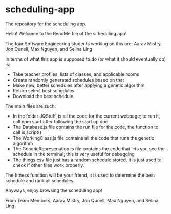 # scheduling-app
The repository for the scheduling app.

Hello! Welcome to the ReadMe file of the scheduling app!

The four Software Engineering students working on this are:
Aarav Mistry, Jon Qunell, Max Nguyen, and Selina Ling

In terms of what this app is supposed to do (or what it should eventually do) is:
  - Take teacher profiles, lists of classes, and applicable rooms
  - Create randomly generated schedules based on that
  - Make new, better schedules after applying a genetic algorithm
  - Return select best schedules
  - Download the best schedule
  
The main files are such:
  - In the folder JQStuff, is all the code for the current webpage; to run it, call npm start after following the start up doc
  - The Database.js file contains the run file for the code, the function to call is script()
  - The WorkingClass.js file contains all the code that runs the genetic algorithm
  - The GeneticRepresenation.js file contains the code that lets you see the schedule in the terminal; this is very useful for debugging
  - The things.csv file just has a random schedule stored, it is just used to check if other files work properly.

The fitness function will be your friend, it is used to determine the best schedule and rank all schedules.

Anyways, enjoy browsing the scheduling app!

From Team Members,
Aarav Mistry, Jon Qunell, Max Nguyen, and Selina Ling
